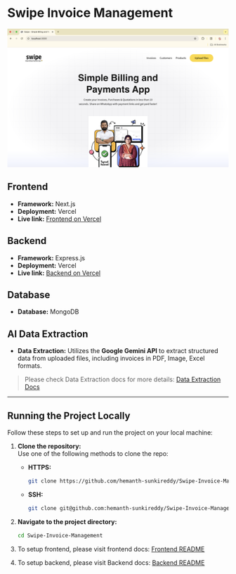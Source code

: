# Swipe Invoice Management

![Home Page](frontend/public/images/home-page.png)

## Frontend
- **Framework:** Next.js  
- **Deployment:** Vercel  
- **Live link:** [Frontend on Vercel](https://swipe-invoice-management-frontend.vercel.app/)  

## Backend
- **Framework:** Express.js  
- **Deployment:** Vercel  
- **Live link:** [Backend on Vercel](https://swipe-invoice-management.vercel.app/)  

## Database
- **Database:** MongoDB

## AI Data Extraction
- **Data Extraction:** Utilizes the **Google Gemini API** to extract structured data from uploaded files, including invoices in PDF, Image, Excel formats.
> Please check Data Extraction docs for more details: [Data Extraction Docs](https://github.com/hemanth-sunkireddy/Swipe-Invoice-Management/wiki/AI-Data-Extraction)
---

## Running the Project Locally

Follow these steps to set up and run the project on your local machine:

1. **Clone the repository:**  
   Use one of the following methods to clone the repo:

   - **HTTPS:**
     ```bash
     git clone https://github.com/hemanth-sunkireddy/Swipe-Invoice-Management.git
     ```
   - **SSH:**
     ```bash
     git clone git@github.com:hemanth-sunkireddy/Swipe-Invoice-Management.git
     ```

2. **Navigate to the project directory:**
   ```bash
   cd Swipe-Invoice-Management

3. To setup frontend, please visit frontend docs: [Frontend README](frontend/README.md)
4. To setup backend, please visit Backend docs: [Backend README](backend/README.md)




